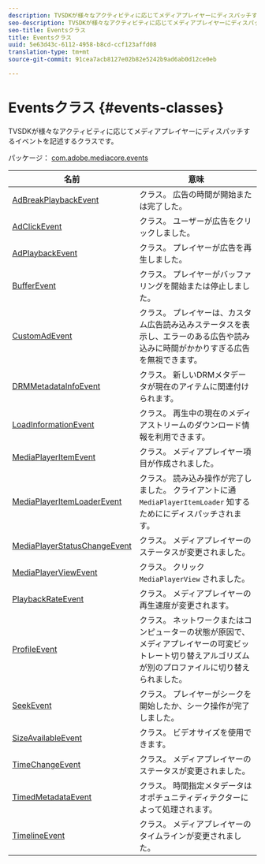 ```yaml
---
description: TVSDKが様々なアクティビティに応じてメディアプレイヤーにディスパッチするイベントを記述するクラスです。
seo-description: TVSDKが様々なアクティビティに応じてメディアプレイヤーにディスパッチするイベントを記述するクラスです。
seo-title: Eventsクラス
title: Eventsクラス
uuid: 5e63d43c-6112-4958-b8cd-ccf123affd08
translation-type: tm+mt
source-git-commit: 91cea7acb8127e02b82e5242b9ad6ab0d12ce0eb

---
```



# Eventsクラス {#events-classes}

TVSDKが様々なアクティビティに応じてメディアプレイヤーにディスパッチするイベントを記述するクラスです。

パッケージ： [com.adobe.mediacore.events](https://help.adobe.com/en_US/primetime/api/psdk/asdoc-dhls_1.4/com/adobe/mediacore/events/package-detail.html)

| 名前 | 意味 |
|---|---|
| [AdBreakPlaybackEvent](https://help.adobe.com/en_US/primetime/api/psdk/asdoc-dhls_1.4/com/adobe/mediacore/events/AdBreakPlaybackEvent.html) | クラス。 広告の時間が開始または完了した。 |
| [AdClickEvent](https://help.adobe.com/en_US/primetime/api/psdk/asdoc-dhls_1.4/com/adobe/mediacore/events/AdClickEvent.html) | クラス。 ユーザーが広告をクリックしました。 |
| [AdPlaybackEvent](https://help.adobe.com/en_US/primetime/api/psdk/asdoc-dhls_1.4/com/adobe/mediacore/events/AdPlaybackEvent.html) | クラス。 プレイヤーが広告を再生しました。 |
| [BufferEvent](https://help.adobe.com/en_US/primetime/api/psdk/asdoc-dhls_1.4/com/adobe/mediacore/events/BufferEvent.html) | クラス。 プレイヤーがバッファリングを開始または停止しました。 |
| [CustomAdEvent](https://help.adobe.com/en_US/primetime/api/psdk/asdoc-dhls_1.4/com/adobe/mediacore/timeline/advertising/CustomAdEvent.html) | クラス。 プレイヤーは、カスタム広告読み込みステータスを表示し、エラーのある広告や読み込みに時間がかかりすぎる広告を無視できます。 |
| [DRMMetadataInfoEvent](https://help.adobe.com/en_US/primetime/api/psdk/asdoc-dhls_1.4/com/adobe/mediacore/events/DRMMetadataInfoEvent.html) | クラス。 新しいDRMメタデータが現在のアイテムに関連付けられます。 |
| [LoadInformationEvent](https://help.adobe.com/en_US/primetime/api/psdk/asdoc-dhls_1.4/com/adobe/mediacore/events/LoadInformationEvent.html) | クラス。 再生中の現在のメディアストリームのダウンロード情報を利用できます。 |
| [MediaPlayerItemEvent](https://help.adobe.com/en_US/primetime/api/psdk/asdoc-dhls_1.4/com/adobe/mediacore/events/MediaPlayerItemEvent.html) | クラス。 メディアプレイヤー項目が作成されました。 |
| [MediaPlayerItemLoaderEvent](https://help.adobe.com/en_US/primetime/api/psdk/asdoc-dhls_1.4/com/adobe/mediacore/events/MediaPlayerItemLoaderEvent.html) | クラス。 読み込み操作が完了しました。 クライアントに通 `MediaPlayerItemLoader` 知するためににディスパッチされます。 |
| [MediaPlayerStatusChangeEvent](https://help.adobe.com/en_US/primetime/api/psdk/asdoc-dhls_1.4/com/adobe/mediacore/events/MediaPlayerStatusChangeEvent.html) | クラス。 メディアプレイヤーのステータスが変更されました。 |
| [MediaPlayerViewEvent](https://help.adobe.com/en_US/primetime/api/psdk/asdoc-dhls_1.4/com/adobe/mediacore/events/MediaPlayerViewEvent.html) | クラス。 クリック `MediaPlayerView` されました。 |
| [PlaybackRateEvent](https://help.adobe.com/en_US/primetime/api/psdk/asdoc-dhls_1.4/com/adobe/mediacore/events/PlaybackRateEvent.html) | クラス。 メディアプレイヤーの再生速度が変更されます。 |
| [ProfileEvent](https://help.adobe.com/en_US/primetime/api/psdk/asdoc-dhls_1.4/com/adobe/mediacore/events/ProfileEvent.html) | クラス。 ネットワークまたはコンピューターの状態が原因で、メディアプレイヤーの可変ビットレート切り替えアルゴリズムが別のプロファイルに切り替えられました。 |
| [SeekEvent](https://help.adobe.com/en_US/primetime/api/psdk/asdoc-dhls_1.4/com/adobe/mediacore/events/SeekEvent.html) | クラス。 プレイヤーがシークを開始したか、シーク操作が完了しました。 |
| [SizeAvailableEvent](https://help.adobe.com/en_US/primetime/api/psdk/asdoc-dhls_1.4/com/adobe/mediacore/events/SizeAvailableEvent.html) | クラス。 ビデオサイズを使用できます。 |
| [TimeChangeEvent](https://help.adobe.com/en_US/primetime/api/psdk/asdoc-dhls_1.4/com/adobe/mediacore/events/TimeChangeEvent.html) | クラス。 メディアプレイヤーのステータスが変更されました。 |
| [TimedMetadataEvent](https://help.adobe.com/en_US/primetime/api/psdk/asdoc-dhls_1.4/com/adobe/mediacore/events/TimedMetadataEvent.html) | クラス。 時間指定メタデータはオポチュニティディテクターによって処理されます。 |
| [TimelineEvent](https://help.adobe.com/en_US/primetime/api/psdk/asdoc-dhls_1.4/com/adobe/mediacore/events/TimelineEvent.html) | クラス。 メディアプレイヤーのタイムラインが変更されました。 |